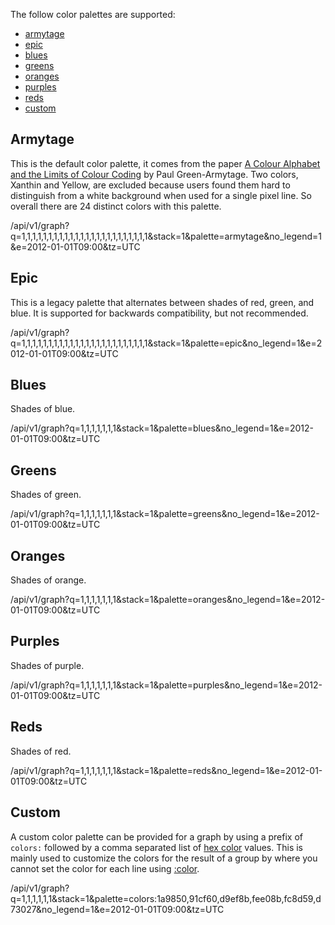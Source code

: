 The follow color palettes are supported:

* [armytage](#armytage)
* [epic](#epic)
* [blues](#blues)
* [greens](#greens)
* [oranges](#oranges)
* [purples](#purples)
* [reds](#reds)
* [custom](#custom)

## Armytage

This is the default color palette, it comes from the paper
[A Colour Alphabet and the Limits of Colour Coding](http://aic-colour-journal.org/index.php/JAIC/article/viewFile/19/16)
by Paul Green-Armytage. Two colors, Xanthin and Yellow, are excluded because users found them hard
to distinguish from a white background when used for a single pixel line. So overall there are
24 distinct colors with this palette.

/api/v1/graph?q=1,1,1,1,1,1,1,1,1,1,1,1,1,1,1,1,1,1,1,1,1,1,1,1&stack=1&palette=armytage&no_legend=1&e=2012-01-01T09:00&tz=UTC

## Epic

This is a legacy palette that alternates between shades of red, green, and blue. It is supported
for backwards compatibility, but not recommended.

/api/v1/graph?q=1,1,1,1,1,1,1,1,1,1,1,1,1,1,1,1,1,1,1,1,1,1,1,1&stack=1&palette=epic&no_legend=1&e=2012-01-01T09:00&tz=UTC

## Blues

Shades of blue.

/api/v1/graph?q=1,1,1,1,1,1,1&stack=1&palette=blues&no_legend=1&e=2012-01-01T09:00&tz=UTC

## Greens

Shades of green.

/api/v1/graph?q=1,1,1,1,1,1,1&stack=1&palette=greens&no_legend=1&e=2012-01-01T09:00&tz=UTC

## Oranges

Shades of orange.

/api/v1/graph?q=1,1,1,1,1,1,1&stack=1&palette=oranges&no_legend=1&e=2012-01-01T09:00&tz=UTC

## Purples

Shades of purple.

/api/v1/graph?q=1,1,1,1,1,1,1&stack=1&palette=purples&no_legend=1&e=2012-01-01T09:00&tz=UTC

## Reds

Shades of red.

/api/v1/graph?q=1,1,1,1,1,1,1&stack=1&palette=reds&no_legend=1&e=2012-01-01T09:00&tz=UTC

## Custom

A custom color palette can be provided for a graph by using a prefix of `colors:` followed by
a comma separated list of [hex color](style-color) values. This is mainly used to customize the
colors for the result of a group by where you cannot set the color for each line using
[:color](style-color).

/api/v1/graph?q=1,1,1,1,1,1&stack=1&palette=colors:1a9850,91cf60,d9ef8b,fee08b,fc8d59,d73027&no_legend=1&e=2012-01-01T09:00&tz=UTC

